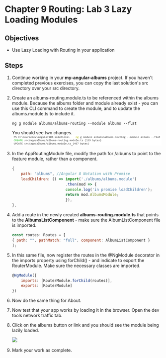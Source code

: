 # Chapter 9 Routing: Lab 3 Lazy Loading Modules

## Objectives

- Use Lazy Loading with Routing in your application

## Steps

1. Continue working in your **my-angular-albums** project. If you haven't completed previous exercises, you can copy the last solution's src directory over your src directory.

2. Create an albums-routing.module.ts to be referenced within the albums module. Because the albums folder and module already exist - you can use this CLI command to create the module, and to update the albums.module.ts to include it.

    ```console
    ng g module albums/albums-routing --module albums --flat
    ```

    You should see two changes.
     ![](../screenshots/feature-routing.png)


3. In the AppRoutingModule file, modify the path for /albums to point to the feature module, rather than a component. 

    ```javascript
    {
        path: "albums", //Angular 8 Notation with Promise
        loadChildren: () => import('./albums/albums.module')
                            .then(mod => {
                            console.log('in promise loadChildren');
                            return mod.AlbumsModule;
                            }),
    },
    ```


4. Add a route in the newly created **albums-routing.module.ts** that points to the **AlbumsListComponent** - make sure the AlbumListComponent file is imported.

    ```javascript
    const routes: Routes = [
    { path: "", pathMatch: "full", component: AlbumListComponent }
    ];
    ```

5. In this same file, now register the routes in the @NgModule decorator in the imports property using forChild() - and indicate to export the RouterModule. Make sure the necessary classes are imported.  

    ```javascript
    @NgModule({
        imports: [RouterModule.forChild(routes)],
        exports: [RouterModule]
    })
    ```

6. Now do the same thing for About.
   
7. Now test that your app works by loading it in the browser. Open the dev tools network traffic tab. 

8. Click on the albums button or link and you should see the module being lazily loaded. 

     ![](../screenshots/3-lazy-load-initial.png)


9.  Mark your work as complete. 